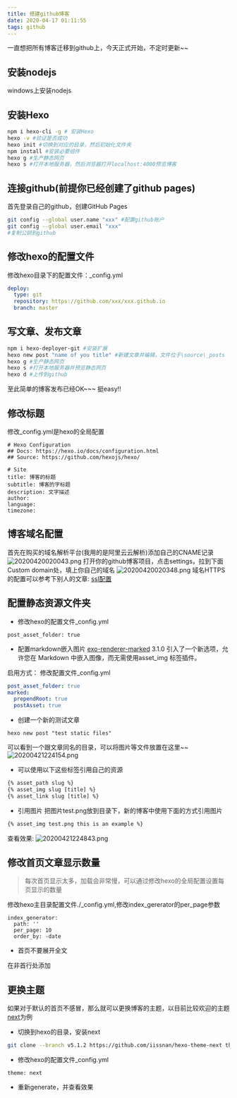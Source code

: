 ```yaml
---
title: 搭建github博客
date: 2020-04-17 01:11:55
tags: github
---
```

<!-- toc -->

一直想把所有博客迁移到github上，今天正式开始，不定时更新~~


## 安装nodejs
windows上安装nodejs

## 安装Hexo
```bash
npm i hexo-cli -g # 安装Hexo
hexo -v #验证是否成功
hexo init #切换到对应的目录，然后初始化文件夹
npm install #安装必要组件
hexo g #生产静态网页
hexo s #打开本地服务器，然后浏览器打开localhost:4000预览博客
```

## 连接github(前提你已经创建了github pages)
首先登录自己的github，创建GitHub Pages
```bash
git config --global user.name "xxx" #配置github账户
git config --global user.email "xxx"
#复制公钥到github
```

## 修改hexo的配置文件
修改hexo目录下的配置文件：_config.yml
```yaml
deploy:
  type: git
  repository: https://github.com/xxx/xxx.github.io
  branch: master
```

## 写文章、发布文章
```bash
npm i hexo-deployer-git #安装扩展
hexo new post "name of you title" #新建文章并编辑，文件位于\source\_posts
hexo g #生产静态网页
hexo s #打开本地服务器并预览静态网页
hexo d #上传到github
```
至此简单的博客发布已经OK~~~ 挺easy!!

## 修改标题
修改_config.yml是hexo的全局配置
```
# Hexo Configuration
## Docs: https://hexo.io/docs/configuration.html
## Source: https://github.com/hexojs/hexo/

# Site
title: 博客的标题
subtitle: 博客的字标题
description: 文字描述
author: 
language: 
timezone:
```

## 博客域名配置
首先在购买的域名解析平台(我用的是阿里云云解析)添加自己的CNAME记录
![20200420020043.png](https://cdn.jsdelivr.net/gh/michaelzhang02010479/saveimage@master/img/20200420020043.png)
打开你的github博客项目，点击settings，拉到下面Custom domain处，填上你自己的域名
![20200420020348.png](https://cdn.jsdelivr.net/gh/michaelzhang02010479/saveimage@master/img/20200420020348.png)
域名HTTPS的配置可以参考下别人的文章:
[ssl配置](https://tzhou2018.github.io/2018/04/%E4%B8%BAGitHub-Pages%E8%87%AA%E5%AE%9A%E4%B9%89%E5%9F%9F%E5%90%8D%E5%B9%B6%E6%B7%BB%E5%8A%A0SSL-%E5%BC%80%E5%90%AFHTTPS%E5%BC%BA%E5%88%B6/)

## 配置静态资源文件夹
- 修改hexo的配置文件_config.yml
```
post_asset_folder: true
```
- 配置markdown嵌入图片
[exo-renderer-marked](https://github.com/hexojs/hexo-renderer-marked) 3.1.0 引入了一个新选项，允许您在 Markdown 中嵌入图像，而无需使用asset_img 标签插件。

启用方式：
修改配置文件_config.yml
```yml
post_asset_folder: true
marked:
  prependRoot: true
  postAsset: true
```

- 创建一个新的测试文章
```
hexo new post "test static files"
```
可以看到一个跟文章同名的目录，可以将图片等文件放置在这里~~
![20200421224154.png](https://cdn.jsdelivr.net/gh/michaelzhang02010479/saveimage@master/img/20200421224154.png)

- 可以使用以下这些标签引用自己的资源
```html
{% asset_path slug %}
{% asset_img slug [title] %}
{% asset_link slug [title] %}
```

- 引用图片
把图片test.png放到目录下，新的博客中使用下面的方式引用图片
```html
{% asset_img test.png this is an example %}
```
查看效果:
![20200421224843.png](https://cdn.jsdelivr.net/gh/michaelzhang02010479/saveimage@master/img/20200421224843.png)

## 修改首页文章显示数量

> 每次首页显示太多，加载会非常慢，可以通过修改hexo的全局配置设置每页显示的数量

修改hexo主目录配置文件./_config.yml,修改index_gererator的per_page参数

```
index_generator:
  path: ''
  per_page: 10
  order_by: -date
```

- 首页不要展开全文

在非首行处添加 <!-- more -->

## 更换主题
如果对于默认的首页不感冒，那么就可以更换博客的主题，以目前比较欢迎的主题[next](https://github.com/iissnan/hexo-theme-next)为例

- 切换到hexo的目录，安装next
```bash
git clone --branch v5.1.2 https://github.com/iissnan/hexo-theme-next themes/next
```
- 修改hexo的配置文件_config.yml
```
theme: next
```
- 重新generate，并查看效果


